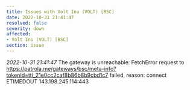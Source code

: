 ```yaml
---
title: Issues with Volt Inu (VOLT) [BSC]
date: 2022-10-31 21:41:47
resolved: false
severity: down
affected:
- Volt Inu (VOLT) [BSC]
section: issue
---
```


*2022-10-31 21:41:47* The gateway is unreachable: FetchError request to https://patrola.me/gateways/bsc/meta-info?tokenId=tti_21e0cc2caf8b86b8b9cbd1c7 failed, reason: connect ETIMEDOUT 143.198.245.114:443